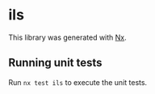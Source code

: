 # ils

This library was generated with [Nx](https://nx.dev).

## Running unit tests

Run `nx test ils` to execute the unit tests.
